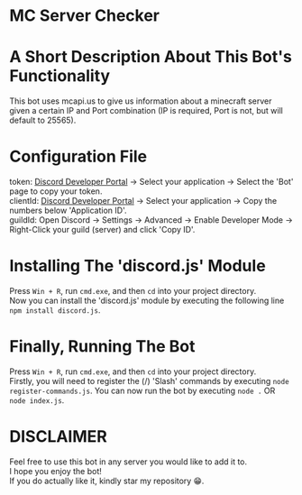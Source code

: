 #	MC Server Checker

# A Short Description About This Bot's Functionality
This bot uses mcapi.us to give us information about a minecraft server given a certain IP and Port combination (IP is required, Port is not, but will default to 25565).

# Configuration File
token: <a href="https://discord.com/developers/applications" title="Discord Developer Portal">Discord Developer Portal</a> -> Select your application -> Select the 'Bot' page to copy your token.<br>
clientId: <a href="https://discord.com/developers/applications" title="Discord Developer Portal">Discord Developer Portal</a> -> Select your application -> Copy the numbers below 'Application ID'.<br>
guildId: Open Discord -> Settings -> Advanced -> Enable Developer Mode -> Right-Click your guild (server) and click 'Copy ID'.

# Installing The 'discord.js' Module
Press `Win + R`, run `cmd.exe`, and then `cd` into your project directory.<br>
Now you can install the 'discord.js' module by executing the following line `npm install discord.js`.

# Finally, Running The Bot
Press `Win + R`, run `cmd.exe`, and then `cd` into your project directory.<br>
Firstly, you will need to register the (/) 'Slash' commands by executing `node register-commands.js`.
You can now run the bot by executing `node .` OR `node index.js`.

# DISCLAIMER
Feel free to use this bot in any server you would like to add it to.<br>
I hope you enjoy the bot!<br>
If you do actually like it, kindly star my repository :grin:.<br>
